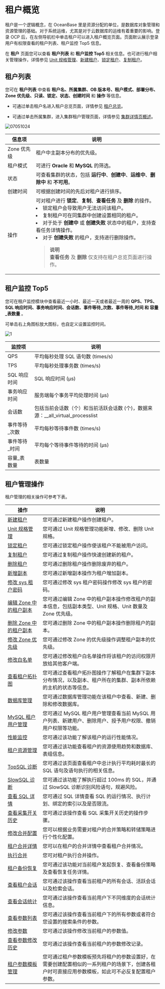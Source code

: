 # 租户概览

租户是一个逻辑概念，在 OceanBase 里是资源分配的单位，是数据库对象管理和资源管理的基础。对于系统运维，尤其是对于云数据库的运维有着重要的影响。登录 OCP 后，在左侧导航栏中单击租户可以进入租户概览页面。页面默认展示登录用户有权限查看的租户列表、租户监控 Top5 信息。

在 **租户** 页面您可以查看 **租户列表** 和 **租户监控 Top5** 相关信息。也可进行租户相关管理操作，详情参见 [Unit 规格管理](../../5.tenant-functions/2.manage-basic-tenant-operations/2.unit-specification-management.md)、[新建租户](../../5.tenant-functions/2.manage-basic-tenant-operations/1.create-a-tenant-3.md)、[锁定租户](../../5.tenant-functions/2.manage-basic-tenant-operations/3.locked-tenants.md)、[复制租户](../../5.tenant-functions/2.manage-basic-tenant-operations/4.replication-tenant.md)。

## 租户列表

您可在 **租户列表** 中查看 **租户名、所属集群、OB 版本号、租户模式、部署分布、Zone 优先级、只读、锁定、状态、创建时间** 和 **操作** 等信息。

* 可通过单击租户名进入租户总览页面，详情参见 [租户总览](3.overview-of-the-Tenant-Details-page.md)。

* 可通过单击所属集群，进入集群租户管理页面，详情参见 [集群详情页概述](../../4.cluster-features/4.overview-of-cluster-tenant-management.md)。

![07051024](https://obbusiness-private.oss-cn-shanghai.aliyuncs.com/doc/img/ocp/%E7%A7%9F%E6%88%B7%E5%88%97%E8%A1%A81.png)

|   信息项    |                                        说明                                         |
|----------|-----------------------------------------------------------------------------------|
| Zone 优先级 | 租户中主副本分布的优先级。                                                                   |
| 租户模式     | 可进行 **Oracle** 和 **MySQL** 的筛选。             |
| 状态       | 可查看集群的状态，包括 **运行中**、**创建中**、**运维中**、**删除中** 和 **不可用**。                                          |
| 创建时间     | 可根据创建时间的先后对租户进行排序。                                                                |
| 操作       | 可对租户进行 **锁定**、**复制**、**查看任务** 及 **删除** 的操作。 <li>锁定租户会导致用户无法访问该租户。</li><li>复制租户可在同集群中创建设置相同的租户。</li><li>对于处于 **创建中** 或 **创建失败** 状态中的租户，支持查看任务详情操作。</li><li>对于 **创建失败** 的租户，支持进行删除操作。 </li><blockquote>**说明**</br>**查看任务** 及 **删除** 仅支持在租户总览页面进行操作。</blockquote>|

## 租户监控 Top5

您可在租户监控模块中查看最近一小时、最近一天或者最近一周的 **QPS、TPS、SQL 响应时间、事务响应时间、会话数、事件等待_次数、事件等待_时间 和 容量_表数量** 。

可单击右上角图标放大图标，也自定义设置监控时间。

![1](https://help-static-aliyun-doc.aliyuncs.com/assets/img/zh-CN/1912730261/p265457.png)

|   监控项    |                          说明                           |
|----------|-------------------------------------------------------|
| QPS      | 平均每秒处理 SQL 语句数 (times/s)                              |
| TPS      | 平均每秒处理事务数 (times/s)                                   |
| SQL 响应时间 | SQL 响应时间 (μs)                                         |
| 事务响应时间   | 服务端每个事务平均处理时间 (μs)                                    |
| 会话数      | 包括当前会话数（个）和当前活跃会话数 (个)，数据来源：__all_virtual_processlist |
| 事件等待_次数  | 平均每秒等待事件数 (times/s)                                   |
| 事件等待_时间  | 平均每个等待事件等待的时间 (μs)                                    |
| 容量_表数量   | 表数量                                                   |

## 租户管理操作

租户管理的相关操作可参考下表。

|                               操作                                |                                    说明                                    |
|-----------------------------------------------------------------|--------------------------------------------------------------------------|
| [新建租户](../../5.tenant-functions/2.manage-basic-tenant-operations/1.create-a-tenant-3.md)             | 您可通过新建租户操作创建租户。                                                          |
| [Unit 规格管理](../../5.tenant-functions/2.manage-basic-tenant-operations/2.unit-specification-management.md)        | 您可通过 Unit 规格管理功能新增、修改、删除 Unit 规格。                                        |
| [锁定租户](../../5.tenant-functions/2.manage-basic-tenant-operations/3.locked-tenants.md)             | 您可通过锁定租户操作使该租户不能被用户访问。                                                   |
| [复制租户](../../5.tenant-functions/2.manage-basic-tenant-operations/4.replication-tenant.md)             | 您可通过复制租户操作快速创建新的租户。                                                      |
| [删除租户](../../5.tenant-functions/2.manage-basic-tenant-operations/5.delete-a-tenant.md)             | 您可通过删除租户操作删除废弃的租户。                                                       |
| [新增副本](../../5.tenant-functions/2.manage-basic-tenant-operations/6.add-copy.md)             | 您可通过新增副本操作为租户增加副本。                                                       |
| [修改 sys 租户密码](../../5.tenant-functions/2.manage-basic-tenant-operations/7.change-the-sysy-tenant-password.md)      | 您可通过修改 sys 租户密码操作修改 sys 租户的密码。                                           |
| [编辑 Zone 中的租户副本](../../5.tenant-functions/2.manage-basic-tenant-operations/8.edit-a-zone.md)   | 您可通过编辑 Zone 中的租户副本操作修改租户的副本信息，包括副本类型、Unit 规格、Unit 数量及 Zone 优先级。          |
| [删除 Zone 中的租户副本](../../5.tenant-functions/2.manage-basic-tenant-operations/9.delete-a-replica-of-a-tenant-in-a-private-zone.md)   | 您可通过删除 Zone 中的租户副本操作删除租户的副本。                                             |
| [修改 Zone 优先级](../../5.tenant-functions/2.manage-basic-tenant-operations/10.modify-a-zone-priority.md)      | 您可通过修改 Zone 的优先级操作调整租户副本的优先级。                                            |
| [修改白名单](../../5.tenant-functions/2.manage-basic-tenant-operations/11.modify-whitelist.md)            | 您可通过修改租户白名单操作将该租户的访问权限开放给其他客户端。                                          |
| [查看租户拓扑图](../../5.tenant-functions/3.view-the-tenant-topology-1.md)          | 您可通过查看租户拓扑图操作了解租户在集群下副本分布情况，以及副本、租户所在的集群、副本所依赖的主机的状态等信息。                 |
| [数据库管理](../../5.tenant-functions/4.database-management.md)            | 您可通过数据库管理功能在该租户中查看、新建、删除和修改数据库。                                          |
| [MySQL 租户用户管理](../../5.tenant-functions/5.user-management-under-a-mysqL-tenant.md)     | 您可通过 MySQL 租户用户管理查看当前 MySQL 用户列表、新建用户、删除用户、授予用户权限、撤销用户权限等功能。             |
| [性能监控](../../5.tenant-functions/7.performance-monitoring.md)             | 您可通过该功能了解该租户的运行性能情况。                                                     |
| [租户资源管理](../../5.tenant-functions/8.tenant-resource-management.md)           | 您可通过该功能查看租户的资源使用趋势和数据库、表组信息。                                             |
| [TopSQL 诊断](../../5.tenant-functions/9.sql-diagnostics/1.topsql-diagnostics.md)        | 您可通过该页面查看租户中总计执行平均耗时最长的 SQL 语句及语句执行的相关信息。                                |
| [SlowSQL 诊断](../../5.tenant-functions/9.sql-diagnostics/2.slowsql-diagnostics.md)       | 您可通过该功能了解执行超过 100ms 的 SQL，并通过 SlowSQL 诊断识别风险语句，规避风险。                     |
| [查看 SQL 详情](../../5.tenant-functions/9.sql-diagnostics/3.view-sql-details.md)        | 您可通过 SQL 详情查看 SQL 的运行情况、执行计划、绑定的索引以及是否限流。                                |
| [查看采集开关历史](../../5.tenant-functions/9.sql-diagnostics/4.view-the-collection-switch-history.md)          | 您可通过该操作查看 SQL 采集开关历史的操作步骤。                                               |
| [修改合并配置](../../5.tenant-functions/10.merge-management/1.manage-merge-configuration.md)           | 您可以根据业务需要对租户的合并策略和转储策略进行个性化配置。                                   |
| [租户合并详情](../../5.tenant-functions/10.merge-management/2.merge-details.md)           | 您可以在租户的合并详情中查看租户合并情况。                                   |
| [执行合并](../../5.tenant-functions/10.merge-management/3.perform-merge.md)           | 您可对租户执行合并操作。                                   |
| [租户备份恢复](../../5.tenant-functions/11.backup-and-recover-a-tenant.md)           | 您可通过该功能对当前租户发起恢复、查看备份策略及查看恢复任务详情。                                        |
| [查看租户会话](../../5.tenant-functions/12.session-management/1.view-tenant-sessions-1.md)           | 您可通过该操作查看当前租户的所有会话、活跃会话以及检索会话。                                           |
| [查看会话统计](../../5.tenant-functions/12.session-management/2.view-session-statistics-1.md)           | 您可通过该操作查看当前用户下不同维度的会话统计信息。                                               |
| [查看参数列表](../../5.tenant-functions/13.parameters/1.view-the-parameter-list-3.md)           | 您可通过该操作查看当前租户下的所有参数或者符合您设置的搜索条件的参数。                                      |
| [修改参数](../../5.tenant-functions/13.parameters/2.modify-parameters-3.md)             | 您可通过该操作修改当前租户的参数值。                                                       |
| [查看参数修改历史](../../5.tenant-functions/13.parameters/3.view-parameter-modification-history-3.md)         | 您可通过该操作查看当前租户的参数修改记录。                                                    |
| [租户参数模板管理](../../5.tenant-functions/14.tenant-parameter-template-management.md)         | 您可通过租户参数模板预先将租户的参数设置好，在需要创建配置相似的一系列租户的场景下，创建各租户时可直接应用参数模板，如此可不必反复配置租户参数。 |
